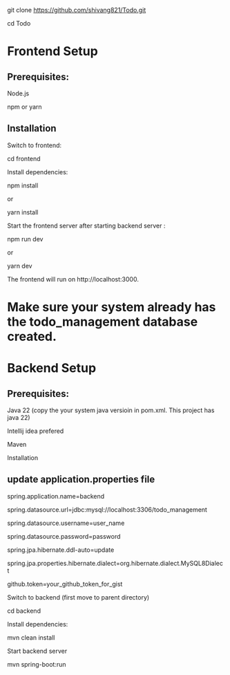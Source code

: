 git clone https://github.com/shivang821/Todo.git

cd Todo

# Frontend Setup
## Prerequisites:

Node.js

npm or yarn

## Installation
Switch to frontend:

cd frontend

Install dependencies:

npm install

or

yarn install

Start the frontend server after starting backend server :

npm run dev

or

yarn dev

The frontend will run on http://localhost:3000.

# Make sure your system already has the todo_management database created.

# Backend Setup
## Prerequisites:

Java 22 (copy the your system java versioin in pom.xml. This project has java 22)

Intellij idea prefered

Maven

Installation

## update application.properties file

spring.application.name=backend

spring.datasource.url=jdbc:mysql://localhost:3306/todo_management

spring.datasource.username=user_name

spring.datasource.password=password

spring.jpa.hibernate.ddl-auto=update

spring.jpa.properties.hibernate.dialect=org.hibernate.dialect.MySQL8Dialect

github.token=your_github_token_for_gist

Switch to backend (first move to parent directory)

cd backend

Install dependencies:

mvn clean install

Start backend server

mvn spring-boot:run



